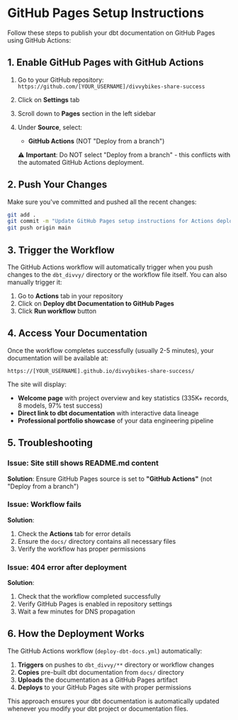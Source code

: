 # GitHub Pages Setup Instructions

Follow these steps to publish your dbt documentation on GitHub Pages using GitHub Actions:

## 1. Enable GitHub Pages with GitHub Actions

1. Go to your GitHub repository: `https://github.com/[YOUR_USERNAME]/divvybikes-share-success`
2. Click on **Settings** tab
3. Scroll down to **Pages** section in the left sidebar
4. Under **Source**, select:
   - **GitHub Actions** (NOT "Deploy from a branch")
   
   ⚠️ **Important**: Do NOT select "Deploy from a branch" - this conflicts with the automated GitHub Actions deployment.

## 2. Push Your Changes

Make sure you've committed and pushed all the recent changes:

```bash
git add .
git commit -m "Update GitHub Pages setup instructions for Actions deployment"
git push origin main
```

## 3. Trigger the Workflow

The GitHub Actions workflow will automatically trigger when you push changes to the `dbt_divvy/` directory or the workflow file itself. You can also manually trigger it:

1. Go to **Actions** tab in your repository
2. Click on **Deploy dbt Documentation to GitHub Pages**
3. Click **Run workflow** button

## 4. Access Your Documentation

Once the workflow completes successfully (usually 2-5 minutes), your documentation will be available at:

```
https://[YOUR_USERNAME].github.io/divvybikes-share-success/
```

The site will display:
- **Welcome page** with project overview and key statistics (335K+ records, 8 models, 97% test success)
- **Direct link to dbt documentation** with interactive data lineage
- **Professional portfolio showcase** of your data engineering pipeline

## 5. Troubleshooting

### Issue: Site still shows README.md content
**Solution**: Ensure GitHub Pages source is set to **"GitHub Actions"** (not "Deploy from a branch")

### Issue: Workflow fails
**Solution**: 
1. Check the **Actions** tab for error details
2. Ensure the `docs/` directory contains all necessary files
3. Verify the workflow has proper permissions

### Issue: 404 error after deployment
**Solution**: 
1. Check that the workflow completed successfully
2. Verify GitHub Pages is enabled in repository settings
3. Wait a few minutes for DNS propagation

## 6. How the Deployment Works

The GitHub Actions workflow (`deploy-dbt-docs.yml`) automatically:

1. **Triggers** on pushes to `dbt_divvy/**` directory or workflow changes
2. **Copies** pre-built dbt documentation from `docs/` directory  
3. **Uploads** the documentation as a GitHub Pages artifact
4. **Deploys** to your GitHub Pages site with proper permissions

This approach ensures your dbt documentation is automatically updated whenever you modify your dbt project or documentation files.
